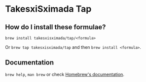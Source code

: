 # TakesxiSximada Tap

## How do I install these formulae?

`brew install takesxisximada/tap/<formula>`

Or `brew tap takesxisximada/tap` and then `brew install <formula>`.

## Documentation

`brew help`, `man brew` or check [Homebrew's documentation](https://docs.brew.sh).
